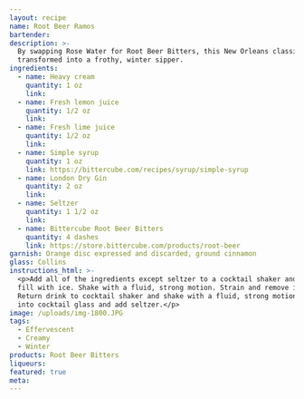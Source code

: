 ```yaml
---
layout: recipe
name: Root Beer Ramos
bartender:
description: >-
  By swapping Rose Water for Root Beer Bitters, this New Orleans classic is
  transformed into a frothy, winter sipper.
ingredients:
  - name: Heavy cream
    quantity: 1 oz
    link:
  - name: Fresh lemon juice
    quantity: 1/2 oz
    link:
  - name: Fresh lime juice
    quantity: 1/2 oz
    link:
  - name: Simple syrup
    quantity: 1 oz
    link: https://bittercube.com/recipes/syrup/simple-syrup
  - name: London Dry Gin
    quantity: 2 oz
    link:
  - name: Seltzer
    quantity: 1 1/2 oz
    link:
  - name: Bittercube Root Beer Bitters
    quantity: 4 dashes
    link: https://store.bittercube.com/products/root-beer
garnish: Orange disc expressed and discarded, ground cinnamon
glass: Collins
instructions_html: >-
  <p>Add all of the ingredients except seltzer to a cocktail shaker and then
  fill with ice. Shake with a fluid, strong motion. Strain and remove ice.
  Return drink to cocktail shaker and shake with a fluid, strong motion. Strain
  into cocktail glass and add seltzer.</p>
image: /uploads/img-1800.JPG
tags:
  - Effervescent
  - Creamy
  - Winter
products: Root Beer Bitters
liqueurs:
featured: true
meta:
---
```



